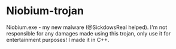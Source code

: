 # Niobium-trojan
Niobium.exe - my new malware (@SickdowsReal helped). I'm not responsible for any damages made using this trojan, only use it for entertainment purposes! I made it in C++.
